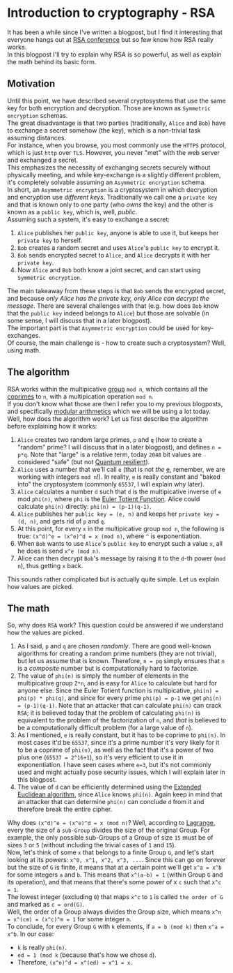 # Introduction to cryptography - RSA

It has been a while since I've written a blogpost, but I find it interesting that everyone hangs out at [RSA conference](https://www.rsaconference.com/usa) but so few know how RSA really works.  
In this blogpost I'll try to explain why RSA is so powerful, as well as explain the math behind its basic form.  

## Motivation
Until this point, we have described several cryptosystems that use the same key for both encryption and decryption. Those are known as `Symmetric encryption` schemas.  
The great disadvantage is that two parties (traditionally, `Alice` and `Bob`) have to exchange a secret somehow (the key), which is a non-trivial task assuming distances.  
For instance, when you browse, you most commonly use the `HTTPS` protocol, which is just `http` over `TLS`. However, you never "met" with the web server and exchanged a secret.  
This emphasizes the necessity of exchanging secrets securely without physically meeting, and while key-exchange is a slightly different problem, it's completely solvable assuming an `Asymmetric encryption` schema.  
In short, an `Asymmetric encryption` is a cryptosystem in which decryption and encryption use *different keys*. Traditionally we call one a `private key` and that is known only to one party (who *owns* the key) and the other is known as a `public key`, which is, well, *public*.  
Assuming such a system, it's easy to exchange a secret:

1. `Alice` publishes her `public key`, anyone is able to use it, but keeps her `private key` to herself.
2. `Bob` creates a random secret and uses `Alice`'s `public key` to encrypt it.
3. `Bob` sends encrypted secret to `Alice`, and `Alice` decrypts it with her `private key`.
4. Now `Alice` and `Bob` both know a joint secret, and can start using `Symmetric encryption`.

The main takeaway from these steps is that `Bob` sends the encrypted secret, and because *only Alice has the private key, only Alice can decrypt the message*.
There are several challenges with that (e.g. how does `Bob` know that the `public key` indeed belongs to `Alice`) but those are solvable (in some sense, I will discuss that in a later blogpost).  
The important part is that `Asymmetric encryption` could be used for key-exchanges.  
Of course, the main challenge is - how to create such a cryptosystem? Well, using math.

## The algorithm
RSA works within the multipicative [group](https://en.wikipedia.org/wiki/Group_(mathematics)) `mod n`, which contains all the [coprimes](https://en.wikipedia.org/wiki/Coprime_integers) to `n`, with a multipication operation `mod n`.  
If you don't know what those are then I refer you to my previous blogposts, and specifically [modular arithmetics](https://github.com/yo-yo-yo-jbo/crypto_modular/) which we will be using a lot today.  
Well, how does the algorithm work? Let us first describe the algorithm before explaining how it works:

1. `Alice` creates two random large primes, `p` and `q` (how to create a "random" prime? I will discuss that in a later blogpost), and defines `n = p*q`. Note that "large" is a relative term, today `2048` bit values are considered "safe" (but not [Quantum resilient](https://en.wikipedia.org/wiki/Post-quantum_cryptography)).
2. `Alice` uses a number that we'll call `e` (that is not *the* [e](https://en.wikipedia.org/wiki/E_(mathematical_constant)), remember, we are working with integers `mod n`!). In reality, `e` is really constant and "baked into" the cryptosystem (commonly `65537`, I will explain why later).
3. `Alice` calculates a number `d` such that `d` is the multipicative inverse of `e` mod `phi(n)`, where `phi` is the [Euler Totient Function](https://en.wikipedia.org/wiki/Euler%27s_totient_function). Alice could calculate `phi(n)` directly: `phi(n) = (p-1)(q-1)`.
4. `Alice` publishes her `public key = (e, n)` and keeps her `private key = (d, n)`, and gets rid of `p` and `q`.
5. At this point, for every `x` in the multipicative group `mod n`, the following is true: `(x^d)^e = (x^e)^d = x (mod n)`, where `^` is exponentiation.
6. When `Bob` wants to use `Alice`'s `public key` to encrypt such a value `x`, all he does is send `x^e (mod n)`.
7. Alice can then decrypt `Bob`'s message by raising it to the `d`-th power (`mod n`), thus getting `x` back.

This sounds rather complicated but is actually quite simple. Let us explain how values are picked.

## The math
So, why does `RSA` work? This question could be answered if we understand how the values are picked.
1. As I said, `p` and `q` are chosen *randomly*. There are good well-known algorithms for creating a random prime numbers (they are not trivial), but let us assume that is known. Therefore, `n = pq` simply ensures that `n` is a *composite* number but is computationally hard to factorize.
2. The value of `phi(n)` is simply the number of elements in the multipicative group `Z*n`, and is easy for `Alice` to calculate but hard for anyone else. Since the Euler Totient function is multipicative, `phi(n) = phi(p) * phi(q)`, and since for every prime `phi(p) = p-1` we get `phi(n) = (p-1)(q-1)`. Note that an attacker that can calculate `phi(n)` can crack `RSA`; it is believed today that the problem of calculating `phi(n)` is equivalent to the problem of the factorization of `n`, and *that* is believed to be a computationally difficult problem (for a large value of `n`).
3. As I mentioned, `e` is really constant, but it has to be coprime to `phi(n)`. In most cases it'd be `65537`, since it's a prime number it's very likely for it to be a coprime of `phi(n)`, as well as the fact that it's a power of two plus one (`65537 = 2^16+1`), so it's very efficient to use it in exponentiation. I have seen cases where `e=3`, but it's not commonly used and might actually pose security issues, which I will explain later in this blogpost.
4. The value of `d` can be efficiently determined using the [Extended Euclidean algorithm](https://en.wikipedia.org/wiki/Euclidean_algorithm), since `Alice` knows `phi(n)`. Again keep in mind that an attacker that can determine `phi(n)` can conclude `d` from it and therefore break the entire cipher.

Why does `(x^d)^e = (x^e)^d = x (mod n)`?
Well, according to [Lagrange](https://en.wikipedia.org/wiki/Lagrange%27s_theorem_(group_theory)), every the size of a `sub-Group` divides the size of the original Group. For example, the only possible sub-Groups of a Group of size `15` must be of sizes `3` or `5` (without including the trivial cases of `1` and `15`).  
Now, let's think of some `x` that belongs to a finite Group `G`, and let's start looking at its powers: `x^0, x^1, x^2, x^3, ...`. Since this can go on forever but the size of `G` is finite, it means that at a certain point we'll get `x^a = x^b` for some integers `a` and `b`. This means that `x^(a-b) = 1` (within Group `G` and its operation), and that means that there's some power of x `c` such that `x^c = 1`.  
The lowest integer (excluding `0`) that maps `x^c` to `1` is called `the order of G` and marked as `c = ord(G)`.  
Well, the order of a Group always divides the Group size, which means `x^n = x^(cm) = (x^c)^m = 1` for some integer `m`.  
To conclude, for every Group `G` with `k` elements, if `a = b (mod k)` then `x^a = x^b`. In our case:
- `k` is really `phi(n)`.
- `ed = 1 (mod k` (because that's how we chose `d`).
- Therefore, `(x^e)^d = x^(ed) = x^1 = x`.

